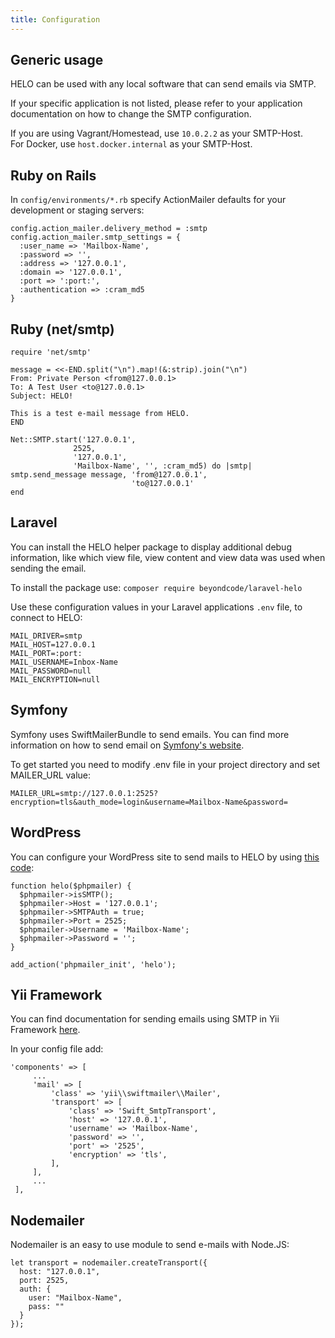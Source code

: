 ```yaml
---
title: Configuration
---
```


## Generic usage

HELO can be used with any local software that can send emails via SMTP. 

If your specific application is not listed, please refer to your application documentation on how to change the SMTP configuration.

If you are using Vagrant/Homestead, use `10.0.2.2` as your SMTP-Host.  
For Docker, use `host.docker.internal` as your SMTP-Host.

## Ruby on Rails
In `config/environments/*.rb` specify ActionMailer defaults for your development or staging servers:

```
config.action_mailer.delivery_method = :smtp
config.action_mailer.smtp_settings = {
  :user_name => 'Mailbox-Name',
  :password => '',
  :address => '127.0.0.1',
  :domain => '127.0.0.1',
  :port => ':port:',
  :authentication => :cram_md5
}
```

## Ruby (net/smtp)

```
require 'net/smtp'

message = <<-END.split("\n").map!(&:strip).join("\n")
From: Private Person <from@127.0.0.1>
To: A Test User <to@127.0.0.1>
Subject: HELO!

This is a test e-mail message from HELO.
END

Net::SMTP.start('127.0.0.1',
              2525,
              '127.0.0.1',
              'Mailbox-Name', '', :cram_md5) do |smtp|
smtp.send_message message, 'from@127.0.0.1',
                           'to@127.0.0.1'
end
```

## Laravel

You can install the HELO helper package to display additional debug information, like which view file, view content and view data was used when sending the email.

To install the package use: `composer require beyondcode/laravel-helo`  

Use these configuration values in your Laravel applications `.env` file, to connect to HELO:

```
MAIL_DRIVER=smtp
MAIL_HOST=127.0.0.1
MAIL_PORT=:port:
MAIL_USERNAME=Inbox-Name
MAIL_PASSWORD=null
MAIL_ENCRYPTION=null
```

## Symfony

Symfony uses SwiftMailerBundle to send emails. You can find more information on how to send email on [Symfony's website](https://symfony.com/doc/current/email.html).

To get started you need to modify .env file in your project directory and set MAILER_URL value:

```
MAILER_URL=smtp://127.0.0.1:2525?encryption=tls&auth_mode=login&username=Mailbox-Name&password=
```

## WordPress

You can configure your WordPress site to send mails to HELO by using [this code](http://codex.wordpress.org/Plugin_API/Action_Reference/phpmailer_init):

```
function helo($phpmailer) {
  $phpmailer->isSMTP();
  $phpmailer->Host = '127.0.0.1';
  $phpmailer->SMTPAuth = true;
  $phpmailer->Port = 2525;
  $phpmailer->Username = 'Mailbox-Name';
  $phpmailer->Password = '';
}

add_action('phpmailer_init', 'helo');
```

## Yii Framework

You can find documentation for sending emails using SMTP in Yii Framework [here](https://www.yiiframework.com/wiki/656/how-to-send-emails-using-smtp).

In your config file add:

```
'components' => [
     ...
     'mail' => [
         'class' => 'yii\\swiftmailer\\Mailer',
         'transport' => [
             'class' => 'Swift_SmtpTransport',
             'host' => '127.0.0.1',
             'username' => 'Mailbox-Name',
             'password' => '',
             'port' => '2525',
             'encryption' => 'tls',
         ],
     ],
     ...
 ],
```

## Nodemailer
Nodemailer is an easy to use module to send e-mails with Node.JS:


```
let transport = nodemailer.createTransport({
  host: "127.0.0.1",
  port: 2525,
  auth: {
    user: "Mailbox-Name",
    pass: ""
  }
});
```
